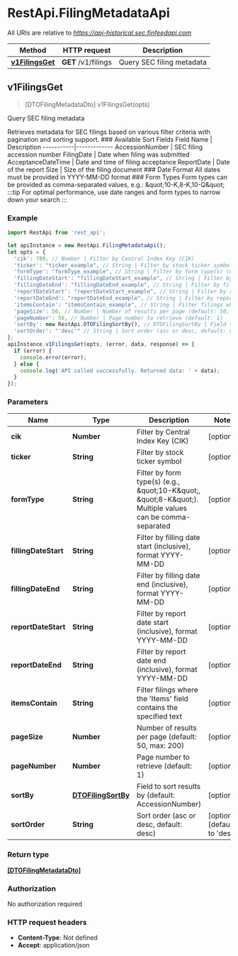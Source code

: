# RestApi.FilingMetadataApi

All URIs are relative to *https://api-historical.sec.finfeedapi.com*

Method | HTTP request | Description
------------- | ------------- | -------------
[**v1FilingsGet**](FilingMetadataApi.md#v1FilingsGet) | **GET** /v1/filings | Query SEC filing metadata



## v1FilingsGet

> [DTOFilingMetadataDto] v1FilingsGet(opts)

Query SEC filing metadata

Retrieves metadata for SEC filings based on various filter criteria with pagination and sorting support.    ### Available Sort Fields    Field Name | Description  -----------|-------------  AccessionNumber | SEC filing accession number  FilingDate | Date when filing was submitted  AcceptanceDateTime | Date and time of filing acceptance  ReportDate | Date of the report  Size | Size of the filing document    ### Date Format  All dates must be provided in YYYY-MM-DD format    ### Form Types  Form types can be provided as comma-separated values, e.g.: \&quot;10-K,8-K,10-Q\&quot;    :::tip  For optimal performance, use date ranges and form types to narrow down your search  :::

### Example

```javascript
import RestApi from 'rest_api';

let apiInstance = new RestApi.FilingMetadataApi();
let opts = {
  'cik': 789, // Number | Filter by Central Index Key (CIK)
  'ticker': "ticker_example", // String | Filter by stock ticker symbol
  'formType': "formType_example", // String | Filter by form type(s) (e.g., \"10-K\", \"8-K\"). Multiple values can be comma-separated
  'fillingDateStart': "fillingDateStart_example", // String | Filter by filling date start (inclusive), format YYYY-MM-DD
  'fillingDateEnd': "fillingDateEnd_example", // String | Filter by filling date end (inclusive), format YYYY-MM-DD
  'reportDateStart': "reportDateStart_example", // String | Filter by report date start (inclusive), format YYYY-MM-DD
  'reportDateEnd': "reportDateEnd_example", // String | Filter by report date end (inclusive), format YYYY-MM-DD
  'itemsContain': "itemsContain_example", // String | Filter filings where the 'Items' field contains the specified text
  'pageSize': 56, // Number | Number of results per page (default: 50, max: 200)
  'pageNumber': 56, // Number | Page number to retrieve (default: 1)
  'sortBy': new RestApi.DTOFilingSortBy(), // DTOFilingSortBy | Field to sort results by (default: AccessionNumber)
  'sortOrder': "'desc'" // String | Sort order (asc or desc, default: desc)
};
apiInstance.v1FilingsGet(opts, (error, data, response) => {
  if (error) {
    console.error(error);
  } else {
    console.log('API called successfully. Returned data: ' + data);
  }
});
```

### Parameters


Name | Type | Description  | Notes
------------- | ------------- | ------------- | -------------
 **cik** | **Number**| Filter by Central Index Key (CIK) | [optional] 
 **ticker** | **String**| Filter by stock ticker symbol | [optional] 
 **formType** | **String**| Filter by form type(s) (e.g., \&quot;10-K\&quot;, \&quot;8-K\&quot;). Multiple values can be comma-separated | [optional] 
 **fillingDateStart** | **String**| Filter by filling date start (inclusive), format YYYY-MM-DD | [optional] 
 **fillingDateEnd** | **String**| Filter by filling date end (inclusive), format YYYY-MM-DD | [optional] 
 **reportDateStart** | **String**| Filter by report date start (inclusive), format YYYY-MM-DD | [optional] 
 **reportDateEnd** | **String**| Filter by report date end (inclusive), format YYYY-MM-DD | [optional] 
 **itemsContain** | **String**| Filter filings where the &#39;Items&#39; field contains the specified text | [optional] 
 **pageSize** | **Number**| Number of results per page (default: 50, max: 200) | [optional] 
 **pageNumber** | **Number**| Page number to retrieve (default: 1) | [optional] 
 **sortBy** | [**DTOFilingSortBy**](.md)| Field to sort results by (default: AccessionNumber) | [optional] 
 **sortOrder** | **String**| Sort order (asc or desc, default: desc) | [optional] [default to &#39;desc&#39;]

### Return type

[**[DTOFilingMetadataDto]**](DTOFilingMetadataDto.md)

### Authorization

No authorization required

### HTTP request headers

- **Content-Type**: Not defined
- **Accept**: application/json

